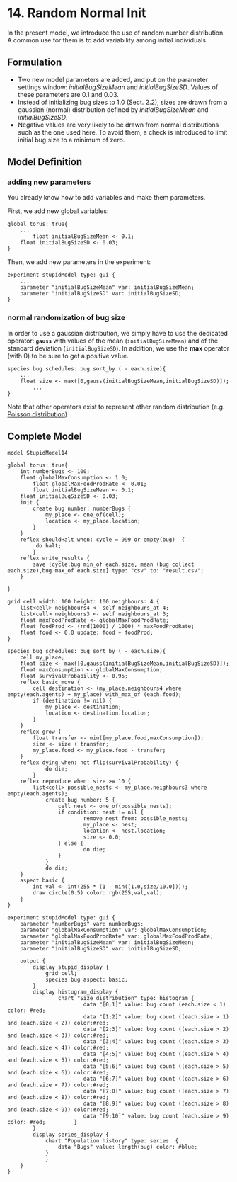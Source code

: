 # 14. Random Normal Init
In the present model, we introduce the use of random number distribution. A common use for them is to add variability among initial individuals.







## Formulation
  * Two new model parameters are added, and put on the parameter settings window: _initialBugSizeMean_ and _initialBugSizeSD_. Values of these parameters are 0.1 and 0.03.
  * Instead of initializing bug sizes to 1.0 (Sect. 2.2), sizes are drawn from a gaussian (normal) distribution defined by _initialBugSizeMean_ and _initialBugSizeSD_.
  * Negative values are very likely to be drawn from normal distributions such as the one used here. To avoid them, a check is introduced to limit initial bug size to a minimum of zero.






## Model Definition
### adding new parameters
You already know how to add variables and make them parameters.

First, we add new global variables:
```
global torus: true{
	...
    	float initialBugSizeMean <- 0.1;
	float initialBugSizeSD <- 0.03;
}
```

Then, we add new parameters in the experiment:
```
experiment stupidModel type: gui {
	...	
  	parameter "initialBugSizeMean" var: initialBugSizeMean;
  	parameter "initialBugSizeSD" var: initialBugSizeSD;
}
```
### normal randomization of bug size

In order to use a gaussian distribution, we simply have to use the dedicated operator: **`gauss`** with values of the mean (`initialBugSizeMean`) and of the standard deviation (`initialBugSizeSD`). In addition, we use the **max** operator (with 0) to be sure to get a positive value.

```
species bug schedules: bug sort_by ( - each.size){
	...
	float size <- max([0,gauss(initialBugSizeMean,initialBugSizeSD)]);
        ...
}
```

Note that other operators exist to represent other random distribution (e.g. [Poisson distribution](G__OperatorsLZ#poisson))





## Complete Model

```
model StupidModel14

global torus: true{
	int numberBugs <- 100;
   	float globalMaxConsumption <- 1.0;
    	float globalMaxFoodProdRate <- 0.01;
    	float initialBugSizeMean <- 0.1;
	float initialBugSizeSD <- 0.03;
	init {
		create bug number: numberBugs {
			my_place <- one_of(cell);
			location <- my_place.location;
		}
	}
	reflex shouldHalt when: cycle = 999 or empty(bug)  {
		 do halt;
    	}
	reflex write_results {
		save [cycle,bug min_of each.size, mean (bug collect each.size),bug max_of each.size] type: "csv" to: "result.csv";
	}
	
}

grid cell width: 100 height: 100 neighbours: 4 {
	list<cell> neighbours4 <- self neighbours_at 4;
	list<cell> neighbours3 <- self neighbours_at 3;
	float maxFoodProdRate <- globalMaxFoodProdRate;
	float foodProd <- (rnd(1000) / 1000) * maxFoodProdRate;
	float food <- 0.0 update: food + foodProd;
}

species bug schedules: bug sort_by ( - each.size){
	cell my_place;
	float size <- max([0,gauss(initialBugSizeMean,initialBugSizeSD)]);
	float maxConsumption <- globalMaxConsumption;
	float survivalProbability <- 0.95;
	reflex basic_move {
		cell destination <- (my_place.neighbours4 where empty(each.agents) + my_place) with_max_of (each.food);
		if (destination != nil) {
			my_place <- destination;
			location <- destination.location;
		}
	}
	reflex grow {
		float transfer <- min([my_place.food,maxConsumption]);
		size <- size + transfer;
		my_place.food <- my_place.food - transfer;
	}
	reflex dying when: not flip(survivalProbability) {
    		do die;
        }
	reflex reproduce when: size >= 10 {
		list<cell> possible_nests <- my_place.neighbours3 where empty(each.agents);
       		create bug number: 5 {
           		cell nest <- one_of(possible_nests);
           		if condition: nest != nil {
            			remove nest from: possible_nests;
            			my_place <- nest;
            			location <- nest.location;
            			size <- 0.0;
           	 	} else {
            			do die;
           	 	}
       	 	}
      	  	do die;
  	}
	aspect basic {
		int val <- int(255 * (1 - min([1.0,size/10.0])));
		draw circle(0.5) color: rgb(255,val,val);
	}
} 

experiment stupidModel type: gui {
	parameter "numberBugs" var: numberBugs;
 	parameter "globalMaxConsumption" var: globalMaxConsumption;
  	parameter "globalMaxFoodProdRate" var: globalMaxFoodProdRate;	
  	parameter "initialBugSizeMean" var: initialBugSizeMean;
  	parameter "initialBugSizeSD" var: initialBugSizeSD;
	
  	output {
		display stupid_display {
			grid cell;
			species bug aspect: basic;
		}
		display histogram_display {
	            chart "Size distribution" type: histogram {
                        data "[0;1]" value: bug count (each.size < 1) color: #red;
                        data "[1;2]" value: bug count ((each.size > 1) and (each.size < 2)) color:#red;
                        data "[2;3]" value: bug count ((each.size > 2) and (each.size < 3)) color:#red;
                        data "[3;4]" value: bug count ((each.size > 3) and (each.size < 4)) color:#red;
                        data "[4;5]" value: bug count ((each.size > 4) and (each.size < 5)) color:#red;
                        data "[5;6]" value: bug count ((each.size > 5) and (each.size < 6)) color:#red;
                        data "[6;7]" value: bug count ((each.size > 6) and (each.size < 7)) color:#red;
                        data "[7;8]" value: bug count ((each.size > 7) and (each.size < 8)) color:#red;
                        data "[8;9]" value: bug count ((each.size > 8) and (each.size < 9)) color:#red;
                        data "[9;10]" value: bug count (each.size > 9) color: #red;	        }
	    }
	    display series_display {
	        chart "Population history" type: series  {
	            data "Bugs" value: length(bug) color: #blue;            
	        }
    	    }
	}
}
```